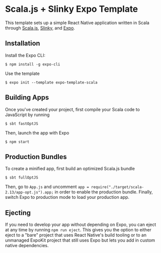 # Scala.js + Slinky Expo Template
This template sets up a simple React Native application written in Scala through [Scala.js](https://www.scala-js.org), [Slinky](https://slinky.dev), and [Expo](https://expo.io).

## Installation
Install the Expo CLI:
```
$ npm install -g expo-cli
```

Use the template
```
$ expo init --template expo-template-scala
```

## Building Apps
Once you've created your project, first compile your Scala code to JavaScript by running
```
$ sbt fastOptJS
```

Then, launch the app with Expo
```
$ npm start
```

## Production Bundles
To create a minified app, first build an optimized Scala.js bundle
```
$ sbt fullOptJS
```

Then, go to `App.js` and uncomment `app = require("./target/scala-2.13/app-opt.js").app;` in order to enable the production bundle. Finally, switch Expo to production mode to load your production app.

## Ejecting
If you need to develop your app without depending on Expo, you can eject at any time by running `npm run eject`. This gives you the option to either eject to a "bare" project that uses React Native's build tooling or to an unmanaged ExpoKit project that still uses Expo but lets you add in custom native dependencies.
